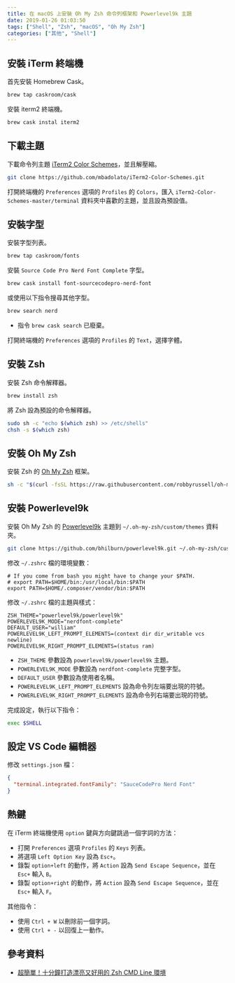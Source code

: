 ```yaml
---
title: 在 macOS 上安裝 Oh My Zsh 命令列框架和 Powerlevel9k 主題
date: 2019-01-26 01:03:50
tags: ["Shell", "Zsh", "macOS", "Oh My Zsh"]
categories: ["其他", "Shell"]
---
```


## 安裝 iTerm 終端機

首先安裝 Homebrew Cask。

```bash
brew tap caskroom/cask
```

安裝 iterm2 終端機。

```bash
brew cask instal iterm2
```

## 下載主題

下載命令列主題 [iTerm2 Color Schemes](https://github.com/mbadolato/iTerm2-Color-Schemes)，並且解壓縮。

```bash
git clone https://github.com/mbadolato/iTerm2-Color-Schemes.git
```

打開終端機的 `Preferences` 選項的 `Profiles` 的 `Colors`，匯入 `iTerm2-Color-Schemes-master/terminal` 資料夾中喜歡的主題，並且設為預設值。

## 安裝字型

安裝字型列表。

```bash
brew tap caskroom/fonts
```

安裝 `Source Code Pro Nerd Font Complete` 字型。

```bash
brew cask install font-sourcecodepro-nerd-font
```

或使用以下指令搜尋其他字型。

```bash
brew search nerd
```

- 指令 `brew cask search` 已廢棄。

打開終端機的 `Preferences` 選項的 `Profiles` 的 `Text`，選擇字體。

## 安裝 Zsh

安裝 Zsh 命令解釋器。

```bash
brew install zsh
```

將 Zsh 設為預設的命令解釋器。

```bash
sudo sh -c "echo $(which zsh) >> /etc/shells"
chsh -s $(which zsh)
```

## 安裝 Oh My Zsh

安裝 Zsh 的 [Oh My Zsh](https://github.com/robbyrussell/oh-my-zsh) 框架。

```bash
sh -c "$(curl -fsSL https://raw.githubusercontent.com/robbyrussell/oh-my-zsh/master/tools/install.sh)"
```

## 安裝 Powerlevel9k

安裝 Oh My Zsh 的 [Powerlevel9k](https://github.com/bhilburn/powerlevel9k) 主題到 `~/.oh-my-zsh/custom/themes` 資料夾。

```bash
git clone https://github.com/bhilburn/powerlevel9k.git ~/.oh-my-zsh/custom/themes/powerlevel9k
```

修改 `~/.zshrc` 檔的環境變數：

```env
# If you come from bash you might have to change your $PATH.
# export PATH=$HOME/bin:/usr/local/bin:$PATH
export PATH=$HOME/.composer/vendor/bin:$PATH
```

修改 `~/.zshrc` 檔的主題與樣式：

```env
ZSH_THEME="powerlevel9k/powerlevel9k"
POWERLEVEL9K_MODE="nerdfont-complete"
DEFAULT_USER="william"
POWERLEVEL9K_LEFT_PROMPT_ELEMENTS=(context dir dir_writable vcs newline)
POWERLEVEL9K_RIGHT_PROMPT_ELEMENTS=(status ram)
```

- `ZSH_THEME` 參數設為 `powerlevel9k/powerlevel9k` 主題。
- `POWERLEVEL9K_MODE` 參數設為 `nerdfont-complete` 完整字型。
- `DEFAULT_USER` 參數設為使用者名稱。
- `POWERLEVEL9K_LEFT_PROMPT_ELEMENTS` 設為命令列左端要出現的符號。
- `POWERLEVEL9K_RIGHT_PROMPT_ELEMENTS` 設為命令列右端要出現的符號。

完成設定，執行以下指令：

```bash
exec $SHELL
```

## 設定 VS Code 編輯器

修改 `settings.json` 檔：

```json
{
  "terminal.integrated.fontFamily": "SauceCodePro Nerd Font"
}
```

## 熱鍵

在 iTerm 終端機使用 `option` 鍵與方向鍵跳過一個字詞的方法：

- 打開 `Preferences` 選項 `Profiles` 的 `Keys` 列表。
- 將選項 `Left Option Key` 設為 `Esc+`。
- 錄製 `option+left` 的動作，將 `Action` 設為 `Send Escape Sequence`，並在 `Esc+` 輸入 `B`。
- 錄製 `option+right` 的動作，將 `Action` 設為 `Send Escape Sequence`，並在 `Esc+` 輸入 `F`。

其他指令：

- 使用 `Ctrl + W` 以刪除前一個字詞。
- 使用 `Ctrl + -` 以回復上一動作。

## 參考資料

- [超簡單！十分鐘打造漂亮又好用的 Zsh CMD Line 環境](https://medium.com/statementdog-engineering/prettify-your-zsh-CMD-line-prompt-3ca2acc967f)
